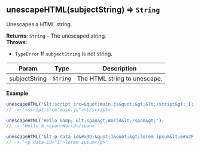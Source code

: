 <a name="unescapeHTML"></a>

## unescapeHTML(subjectString) ⇒ <code>String</code>
Unescapes a HTML string.

**Returns**: <code>String</code> - The unescaped string.  
**Throws**:

- <code>TypeError</code> If `subjectString` is not string.


| Param | Type | Description |
| --- | --- | --- |
| subjectString | <code>String</code> | The HTML string to unescape. |

**Example**  
```js
unescapeHTML('&lt;script src=&quot;main.js&quot;&gt;&lt;/script&gt;');
// -> '<script src="main.js"><\/script>'

unescapeHTML('Hello &amp; &lt;span&gt;World&lt;/span&gt;');
// -> 'Hello & <span>World</span>'

unescapeHTML('&lt;p data-id&#x3D;&quot;1&quot;&gt;lorem ipsum&lt;&#x2F;p&gt;');
// -> '<p data-id="1">lorem ipsum</p>'
```
